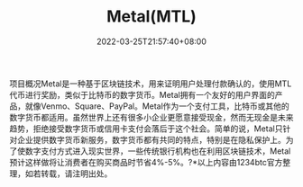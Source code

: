 ﻿---
weight: 
title: "Metal(MTL)"
description: "Metal是一种基于区块链技术，用来证明用户处理付款确认的，使用MTL代币进行奖励，类似于比特币的数字货币"
date: 2022-03-25T21:57:40+08:00
lastmod: 2022-03-25T16:45:40+08:00
draft: false
authors: ["Metabd"]
featuredImage: "metalmtl.webp"
link: ""
tags: ["数字代币","Metal(MTL)"]
categories: ["navigation"]
navigation: ["数字代币"]
lightgallery: true
toc: true
pinned: false
recommend: false
recommend1: false
---
项目概况Metal是一种基于区块链技术，用来证明用户处理付款确认的，使用MTL代币进行奖励，类似于比特币的数字货币。Metal拥有一个友好的用户界面的产品，就像Venmo、Square、PayPal。Metal作为一个支付工具，比特币或其他的数字货币都适用。虽然世界上还有很多小企业更愿意接受现金，然而无现金是未来趋势，拒绝接受数字货币或信用卡支付会落后于这个社会。简单的说，Metal只针对企业提供数字货币新服务，数字货币都有共同的特点，特别是在隐私保护上。为了使数字支付方式进入现实世界，一些传统银行机构也在利用区块链技术，Metal预计这样做将让消费者在购买商品时节省4%-5%。?*以上内容由1234btc官方整理，如若转载，请注明出处。
